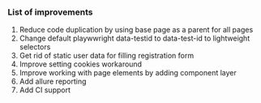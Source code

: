 ### List of improvements
1. Reduce code duplication by using base page as a parent for all pages
2. Change default playwwright data-testid to data-test-id to lightweight selectors 
3. Get rid of static user data for filling registration form
4. Improve setting cookies workaround
5. Improve working with page elements by adding component layer
6. Add  allure reporting
7. Add CI support
